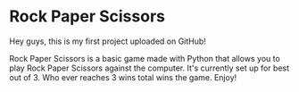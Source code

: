 # Rock Paper Scissors

Hey guys, this is my first project uploaded on GitHub!

Rock Paper Scissors is a basic game made with Python that allows you to play Rock Paper Scissors against the computer. It's currently set up for best out of 3. Who ever reaches 3 wins total wins the game. Enjoy!
